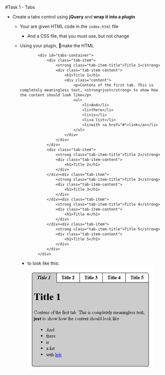 #Task 1 - Tabs

* Create a tabs control using **jQuery** and **wrap it into a plugin**
  * Your are given HTML code in the `index.html` file
    * And a CSS file, that you must use, but not change
  * Using your plugin, make the HTML
  
          
            	<div id="tabs-container">
          			<div class="tab-item">
          				<strong class="tab-item-title">Title 1</strong>
          				<div class="tab-item-content">
          					<h1>Title 1</h1>
          					<div class="content">
          						<p>Contens of the first tab. This is completely meaningless text, <strong>just</strong> to show how the content should look like</p>
          						<ul>
          							<li>And</li>
          							<li>there</li>
          							<li>is</li>
          							<li>a list</li>
          							<li>with <a href="#">link</a></li>					
          						</ul>
          					</div>
          				</div>
          			</div>
          			<div class="tab-item">
          				<strong class="tab-item-title">Title 2</strong>
          				<div class="tab-item-content">
          					<h1>Title 2</h1>
          				</div>
          			</div><div class="tab-item">
          				<strong class="tab-item-title">Title 3</strong>
          				<div class="tab-item-content">					
          					<h1>Title 3</h1>
          				</div>
          			</div><div class="tab-item">
          				<strong class="tab-item-title">Title 4</strong>
          				<div class="tab-item-content">					
          					<h1>Title 4</h1>
          				</div>
          			</div><div class="tab-item">
          				<strong class="tab-item-title">Title 5</strong>
          				<div class="tab-item-content">					
          					<h1>Title 5</h1>
          				</div>
          			</div>
          		</div>
  
  
      * to look like this:<br/>
        <img src="result/tabs-sample.png" />
  
